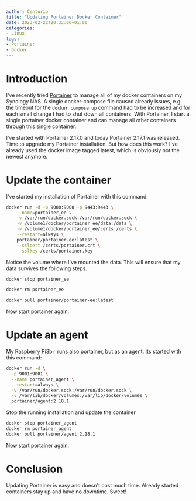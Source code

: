 ```yaml
---
author: Centurio
title: "Updating Portainer Docker Container"
date: 2023-02-22T20:33:06+01:00
categories:
- Linux
tags:
- Portainer
- Docker
---
```

# Introduction
I've recently tried [Portainer](https://www.portainer.io/) to manage all of my docker containers on my Synology NAS. A single docker-compose file caused already issues, e.g. the timeout for the `docker compose up` command had to be increased and for each small change I had to shut down all containers. With Portainer, I start a single portainer docker container and can manage all other containers through this single container.

I've started with Portainer 2.17.0 and today Portainer 2.17.1 was released. Time to upgrade my Portainer installation. But how does this work? I've already used the docker image tagged latest, which is obviously not the newest anymore.

# Update the container
I've started my installation of Portainer with this command:

```bash
docker run -d -p 9000:9000 -p 9443:9443 \
    --name=portainer_ee \
    -v /var/run/docker.sock:/var/run/docker.sock \
    -v /volume1/docker/portainer_ee/data:/data \
    -v /volume1/docker/portainer_ee/certs:/certs \
    --restart=always \
    portainer/portainer-ee:latest \
    --sslcert /certs/portainer.crt \
    --sslkey /certs/portainer.key
```

Notice the volume where I've mounted the data. This will ensure that my data survives the following steps.

```bash
docker stop portainer_ee

docker rm portainer_ee

docker pull portainer/portainer-ee:latest
```

Now start portainer again.

# Update an agent
My Raspberry Pi3b+ runs also portainer, but as an agent. Its started with this command:

```bash
docker run -d \
  -p 9001:9001 \
  --name portainer_agent \
  --restart=always \
  -v /var/run/docker.sock:/var/run/docker.sock \
  -v /var/lib/docker/volumes:/var/lib/docker/volumes \
  portainer/agent:2.18.1
```

Stop the running installation and update the container

```bash
docker stop portainer_agent
docker rm portainer_agent
docker pull portainer/agent:2.18.1
```

Now start portainer again.

# Conclusion
Updating Portainer is easy and doesn't cost much time. Already started containers stay up and have no downtime. Sweet!